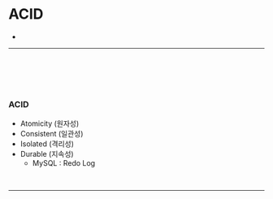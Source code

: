 # ACID
> 
* 

<hr>
<br>

## 
#### 

<br>

### ACID
* Atomicity (원자성)
* Consistent (일관성)
* Isolated (격리성)
* Durable (지속성)
  * MySQL : Redo Log

<br>
<hr>
<br>
